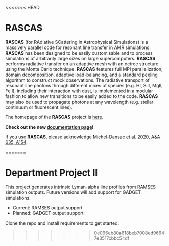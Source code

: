 <<<<<<< HEAD

# RASCAS

**RASCAS** (for RAdiative SCattering in Astrophysical Simulations) is a massively parallel code for resonant line transfer in AMR simulations. **RASCAS** has been designed to be easily customisable and to process simulations of arbitrarily large sizes on large supercomputers. **RASCAS** performs radiative transfer on an adaptive mesh with an octree structure using the Monte Carlo technique. **RASCAS** features full MPI parallelization, domain decomposition, adaptive load-balancing, and a standard peeling algorithm to construct mock observations. The radiative transport of resonant line photons through different mixes of species (e.g. HI, SiII, MgII, FeII), including their interaction with dust, is implemented in a modular fashion to allow new transitions to be easily added to the code. **RASCAS** may also be used to propagate photons at any wavelength (e.g. stellar continuum or fluorescent lines).

The homepage of the **RASCAS** project is [here](http://rascas.univ-lyon1.fr). 

**Check out the new [documentation page](http://rascas.git-cral-pages.univ-lyon1.fr/rascas)!** 

If you use **RASCAS**, please acknowledge [Michel-Dansac et al. 2020, A&A 635, A154](https://www.aanda.org/articles/aa/abs/2020/03/aa34961-18/aa34961-18.html).


=======
# Department Project II

This project generates intrinsic Lyman-alpha line profiles from RAMSES simulation outputs. Future versions will add support for GADGET simulations.

- Current: RAMSES output support
- Planned: GADGET output support

Clone the repo and install requirements to get started.
>>>>>>> 0e096eb80a618beb7008ed96647e3517cbbc54df
